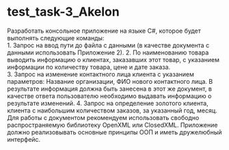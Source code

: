 # test_task-3_Akelon

Разработать консольное приложение на языке С#, которое будет выполнять следующие команды:	
    1. Запрос на ввод пути до файла с данными (в качестве документа с данными использовать Приложение 2).
    2. По наименованию товара выводить информацию о клиентах, заказавших этот товар, с указанием информации по количеству товара, цене и дате заказа.	
    3. Запрос на изменение контактного лица клиента с указанием параметров: Название организации, ФИО нового контактного лица. В результате информация должна быть занесена в этот же документ, в качестве ответа пользователю необходимо выдавать информацию о результате изменений.
    4. Запрос на определение золотого клиента, клиента с наибольшим количеством заказов, за указанный год, месяц.
Для работы с документом рекомендуем использовать свободно распространяемую библиотеку OpenXML или ClosedXML.
Приложение должно реализовывать основные принципы ООП и иметь дружелюбный интерфейс.
